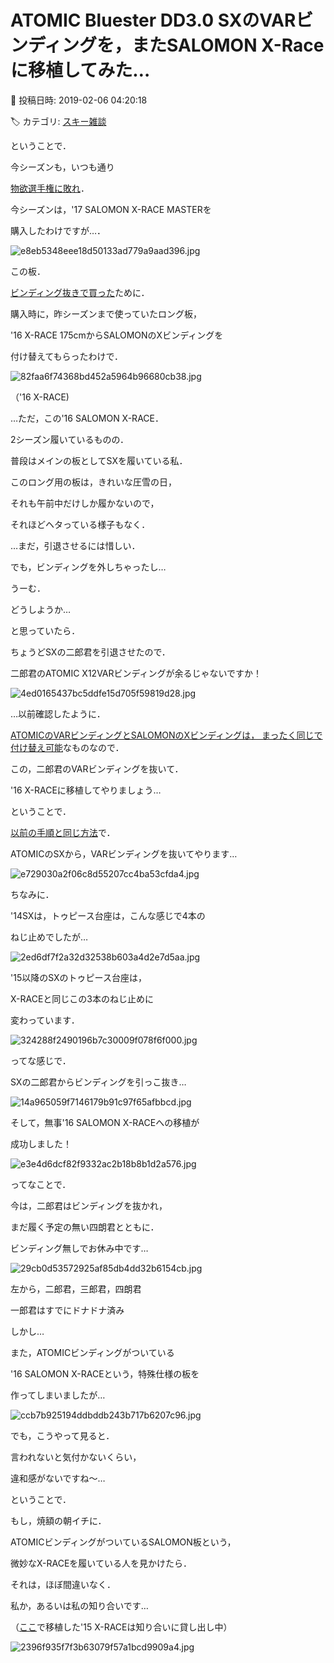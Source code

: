# ATOMIC Bluester DD3.0 SXのVARビンディングを，またSALOMON X-Raceに移植してみた…

📅 投稿日時: 2019-02-06 04:20:18

🏷️ カテゴリ: [スキー雑談](c1f9d2cb7478308da16419928ea3945e9.md)

ということで．


今シーズンも，いつも通り


[物欲選手権に敗れ](eb4bda6045599e99f977e557f6cd2763c.md)．


今シーズンは，'17 SALOMON X-RACE MASTERを


購入したわけですが…．




![e8eb5348eee18d50133ad779a9aad396.jpg](images/e8eb5348eee18d50133ad779a9aad396.jpg)







この板．


[ビンディング抜きで買った](eb4bda6045599e99f977e557f6cd2763c.md)ために．


購入時に，昨シーズンまで使っていたロング板，


'16 X-RACE 175cmからSALOMONのXビンディングを


付け替えてもらったわけで．




![82faa6f74368bd452a5964b96680cb38.jpg](images/82faa6f74368bd452a5964b96680cb38.jpg)




（'16 X-RACE)





…ただ，この'16 SALOMON X-RACE．


2シーズン履いているものの．


普段はメインの板としてSXを履いている私．


このロング用の板は，きれいな圧雪の日，


それも午前中だけしか履かないので，


それほどヘタっている様子もなく．


…まだ，引退させるには惜しい．


でも，ビンディングを外しちゃったし…





うーむ．


どうしようか…


と思っていたら．





ちょうどSXの二郎君を引退させたので．


二郎君のATOMIC X12VARビンディングが余るじゃないですか！




![4ed0165437bc5ddfe15d705f59819d28.jpg](images/4ed0165437bc5ddfe15d705f59819d28.jpg)







…以前確認したように．


[ATOMICのVARビンディングとSALOMONのXビンディングは，
まったく同じで付け替え可能](e7480412609026dfcc1a09dc8304987c1.md)なものなので．


この，二郎君のVARビンディングを抜いて．


'16 X-RACEに移植してやりましょう…





ということで．


[以前の手順と同じ方法](e66d987c87d412ae5a5a360c31a739df0.md)で．


ATOMICのSXから，VARビンディングを抜いてやります…




![e729030a2f06c8d55207cc4ba53cfda4.jpg](images/e729030a2f06c8d55207cc4ba53cfda4.jpg)







ちなみに．


'14SXは，トゥピース台座は，こんな感じで4本の


ねじ止めでしたが…




![2ed6df7f2a32d32538b603a4d2e7d5aa.jpg](images/2ed6df7f2a32d32538b603a4d2e7d5aa.jpg)




'15以降のSXのトゥピース台座は，


X-RACEと同じこの3本のねじ止めに


変わっています．




![324288f2490196b7c30009f078f6f000.jpg](images/324288f2490196b7c30009f078f6f000.jpg)







ってな感じで．


SXの二郎君からビンディングを引っこ抜き…




![14a965059f7146179b91c97f65afbbcd.jpg](images/14a965059f7146179b91c97f65afbbcd.jpg)







そして，無事'16 SALOMON X-RACEへの移植が


成功しました！




![e3e4d6dcf82f9332ac2b18b8b1d2a576.jpg](images/e3e4d6dcf82f9332ac2b18b8b1d2a576.jpg)







ってなことで．


今は，二郎君はビンディングを抜かれ，


まだ履く予定の無い四朗君とともに．


ビンディング無しでお休み中です…




![29cb0d53572925af85db4dd32b6154cb.jpg](images/29cb0d53572925af85db4dd32b6154cb.jpg)




左から，二郎君，三郎君，四朗君


一郎君はすでにドナドナ済み





しかし…


また，ATOMICビンディングがついている


'16 SALOMON X-RACEという，特殊仕様の板を


作ってしまいましたが…




![ccb7b925194ddbddb243b717b6207c96.jpg](images/ccb7b925194ddbddb243b717b6207c96.jpg)




でも，こうやって見ると．


言われないと気付かないくらい，


違和感がないですね～…





ということで．


もし，焼額の朝イチに．


ATOMICビンディングがついているSALOMON板という，


微妙なX-RACEを履いている人を見かけたら．





それは，ほぼ間違いなく．


私か，あるいは私の知り合いです…





（[ここ](e7480412609026dfcc1a09dc8304987c1.md)で移植した'15 X-RACEは知り合いに貸し出し中）




![2396f935f7f3b63079f57a1bcd9909a4.jpg](images/2396f935f7f3b63079f57a1bcd9909a4.jpg)
